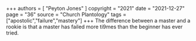 +++
authors = [
  "Peyton Jones"
]
copyright = "2021"
date = "2021-12-27"
page = "36"
source = "Church Plantology"
tags = ["apostolic","failure","mastery"]
+++
The difference between a master and a rookie is that a master has failed more ti9mes than the beginner has ever tried.
